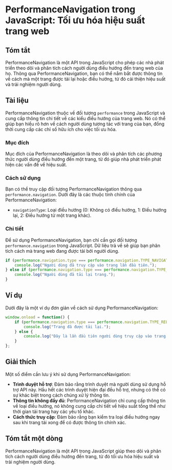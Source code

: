 <!--
Meta Description: # PerformanceNavigation trong JavaScript: Tối ưu hóa hiệu suất trang web ## Tóm tắt PerformanceNavigation là một API trong JavaScript cho phép các nhà...
Meta Keywords: trang, performancenavigation, người, dùng, điều
-->

# PerformanceNavigation trong JavaScript: Tối ưu hóa hiệu suất trang web

## Tóm tắt
PerformanceNavigation là một API trong JavaScript cho phép các nhà phát triển theo dõi và phân tích cách người dùng điều hướng đến trang web của họ. Thông qua PerformanceNavigation, bạn có thể nắm bắt được thông tin về cách mà một trang được tải lại hoặc điều hướng, từ đó cải thiện hiệu suất và trải nghiệm người dùng.

## Tài liệu
PerformanceNavigation thuộc về đối tượng `performance` trong JavaScript và cung cấp thông tin chi tiết về các kiểu điều hướng của trang web. Nó có thể giúp bạn hiểu rõ hơn về cách người dùng tương tác với trang của bạn, đồng thời cung cấp các chỉ số hữu ích cho việc tối ưu hóa.

### Mục đích
Mục đích của PerformanceNavigation là theo dõi và phân tích các phương thức người dùng điều hướng đến một trang, từ đó giúp nhà phát triển phát hiện các vấn đề về hiệu suất.

### Cách sử dụng
Bạn có thể truy cập đối tượng PerformanceNavigation thông qua `performance.navigation`. Dưới đây là các thuộc tính chính của PerformanceNavigation:

- `navigationType`: Loại điều hướng (0: Không có điều hướng, 1: Điều hướng lại, 2: Điều hướng từ một trang khác).

### Chi tiết
Để sử dụng PerformanceNavigation, bạn chỉ cần gọi đối tượng `performance.navigation` trong JavaScript. Dữ liệu trả về sẽ giúp bạn phân tích cách mà trang web đang được tải bởi người dùng.

```javascript
if (performance.navigation.type === performance.navigation.TYPE_NAVIGATE) {
    console.log("Người dùng đã truy cập vào trang lần đầu tiên.");
} else if (performance.navigation.type === performance.navigation.TYPE_RELOAD) {
    console.log("Người dùng đã tải lại trang.");
}
```

## Ví dụ
Dưới đây là một ví dụ đơn giản về cách sử dụng PerformanceNavigation:

```javascript
window.onload = function() {
    if (performance.navigation.type === performance.navigation.TYPE_RELOAD) {
        console.log("Trang đã được tải lại.");
    } else {
        console.log("Đây là lần đầu tiên người dùng truy cập vào trang.");
    }
};
```

## Giải thích
Một số điểm cần lưu ý khi sử dụng PerformanceNavigation:

- **Trình duyệt hỗ trợ**: Đảm bảo rằng trình duyệt mà người dùng sử dụng hỗ trợ API này. Hầu hết các trình duyệt hiện đại đều hỗ trợ, nhưng có thể có sự khác biệt trong cách chúng xử lý thông tin.
- **Thông tin không đầy đủ**: PerformanceNavigation chỉ cung cấp thông tin về loại điều hướng, nó không cung cấp chi tiết về hiệu suất tổng thể như thời gian tải trang hay các yếu tố khác.
- **Cách thức truy cập**: Đảm bảo rằng bạn kiểm tra loại điều hướng ngay sau khi trang tải xong để có được thông tin chính xác.

## Tóm tắt một dòng
PerformanceNavigation là một API trong JavaScript giúp theo dõi và phân tích cách người dùng điều hướng đến trang, từ đó tối ưu hóa hiệu suất và trải nghiệm người dùng.